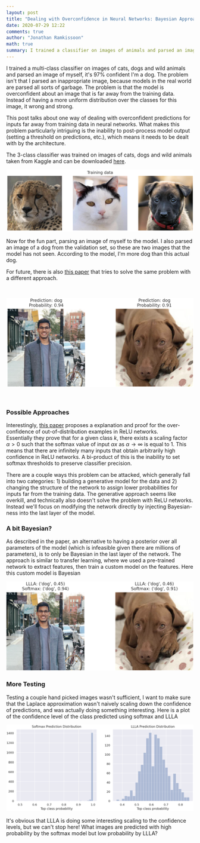 ```yaml
---
layout: post
title: "Dealing with Overconfidence in Neural Networks: Bayesian Approach"
date: 2020-07-29 12:22
comments: true
author: "Jonathan Ramkissoon"
math: true
summary: I trained a classifier on images of animals and parsed an image of myself it's 97% confident I'm a dog. This is a possible Bayesian fix
---
```


I trained a multi-class classifier on images of cats, dogs and wild animals and parsed an image of myself, it's 97% confident I'm a dog. The problem isn't that I parsed an inappropriate image, because models in the real world are parsed all sorts of garbage. The problem is that the model is overconfident about an image that is far away from the training data. Instead of having a more uniform distribution over the classes for this image, it wrong and strong.

This post talks about one way of dealing with overconfident predictions for inputs far away from training data in neural networks. What makes this problem particularly intriguing is the inability to post-process model output (setting a threshold on predictions, etc.), which means it needs to be dealt with by the architecture.

The 3-class classifier was trained on images of cats, dogs and wild animals taken from Kaggle and can be downloaded [here](https://www.kaggle.com/andrewmvd/animal-faces?).

<p align="center">
  <img src="/assets/overconfident-NN-training-data.png">
</p>


Now for the fun part, parsing an image of myself to the model. I also parsed an image of a dog from the validation set, so these are two images that the model has not seen. According to the model, I'm more dog than this actual dog.

For future, there is also [this paper](https://arxiv.org/pdf/1812.05720.pdf) that tries to solve the same problem with a different approach.

&nbsp;

<p align="center">
  <img src="/assets/overconfident-NN-softmax-predictions.png">
</p>

&nbsp;


### Possible Approaches

Interestingly, [this paper](https://arxiv.org/pdf/1812.05720.pdf) proposes a explanation and proof for the over-confidence of out-of-distribution examples in ReLU networks.   
Essentially they prove that for a given class $k$, there exists a scaling factor $\alpha > 0$ such that the softmax value of input $\alpha x$ as $\alpha \to \infty$ is equal to 1. This means that there are infinitely many inputs that obtain arbitrarily high confidence in ReLU networks. A bi-product of this is the inability to set softmax thresholds to preserve classifier precision.

There are a couple ways this problem can be attacked, which generally fall into two categories: 1) building a generative model for the data and 2) changing the structure of the network to assign lower probabilities for inputs far from the training data. The generative approach seems like overkill, and technically also doesn't solve the problem with ReLU networks. Instead we'll focus on modifying the network directly by injecting Bayesian-ness into the last layer of the model.


### A bit Bayesian?

As described in the paper, an alternative to having a posterior over all parameters of the model (which is infeasible given there are millions of parameters), is to only be Bayesian in the last layer of the network. The approach is similar to transfer learning, where we used a pre-trained network to extract features, then train a custom model on the features. Here this custom model is Bayesian

<p align="center">
  <img src="/assets/overconfident-NN-out-of-sample-predictions.png">
</p>


### More Testing

Testing a couple hand picked images wasn't sufficient, I want to make sure that the Laplace approximation wasn't naively scaling down the confidence of predictions, and was actually doing something interesting. Here is a plot of the confidence level of the class predicted using softmax and LLLA

<p align="center">
  <img src="/assets/overconfident-NN-top-class-prob-distribution.png">
</p>

It's obvious that LLLA is doing some interesting scaling to the confidence levels, but we can't stop here! What images are predicted with high probability by the softmax model but low probability by LLLA?


<!--

&nbsp;

### Adversarial Confidence Enhancing Training

> We assume that it is possible to characterize a distribution of data points pout on the input space for which we are sure that they do not belong to the true distribution $p_{in}$ resp. the set of the intersection of their supports has zero or close to zero probability mass.
An example of such an out-distribution $p_{out}$ would be the uniform distribution U(0, 1) on gray scale images or similar noise distributions. Suppose that the in-distribution consists of certain image classes like handwritten digits, then the probability mass of all images of handwritten digits under the $p_{out}$ is zero (if it is really a low-dimensional manifold) or close to zero.

The proposed solution is to adjust the loss function to enforce low confidence in the neighborhood of all out-of-distribution points. This way, we implicitly learn a distribution for each class, $p_{in}$ and an out-distribution, $p_{out}$.
The new loss function is below:

$$
\frac{1}{N} \sum^N_{i=1} L_{CE}(y_i, f(x_i)) + \lambda E[\max_{||u - z|| \le \epsilon} L_{p_{out}}(f, u)]
$$

Where $L_{CE}$ is the cross entropy loss (what we would use as the original loss function) and $L_{p_{out}}$ is the max log confidence over all classes.

$$
L_{p_{out}} = \max_{l = 1..K} \log(\frac{e^{f_l(x)}}{\sum^N_{i=1} e^{f_l(x)}})
$$

This loss function makes sense. Consider 2 inputs, $x_{music}$ and $x_{not\ music}$ that are both predicted as sheet music by the model, $f$. The loss at

-->
